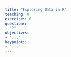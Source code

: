 ```yaml
---
title: "Exploring Data in R"
teaching: 0
exercises: 0
questions:
- "?"
objectives:
- "..."
keypoints:
- "..."
---
```

